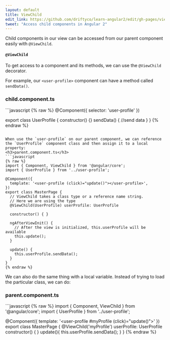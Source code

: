 ```yaml
---
layout: default
title: ViewChild
edit_link: https://github.com/driftyco/learn-angular2/edit/gh-pages/viewChild/index.md
tweet: "Access child components in Angular 2"
---
```


Child components in our view can be accessed from our parent component easily with `@ViewChild`.

#### `@ViewChild`

To get access to a component and its methods, we can use the `@ViewChild` decorator.

For example, our `<user-profile>` component can have a method called `sendData()`.

<h3>child.component.ts</h3>
```javascript
{% raw %}
@Component({
  selector: 'user-profile'
})

export class UserProfile {
  constructor() {}
  sendData() {
    //send data
  }
}
{% endraw %}
```

When use the `user-profile` on our parent component, we can reference the `UserProfile` component class and then assign it to a local property:
<h3>parent.component.ts</h3>
```javascript
{% raw %}
import { Component, ViewChild } from '@angular/core';
import { UserProfile } from '../user-profile';

@Component({
  template: '<user-profile (click)="update()"></user-profile>',
})
export class MasterPage {
  // ViewChild takes a class type or a reference name string.
  // Here we are using the type
  @ViewChild(UserProfile) userProfile: UserProfile

  constructor() { }

  ngAfterViewInit() {
    // After the view is initialized, this.userProfile will be available
    this.update();
  }

  update() {
    this.userProfile.sendData();
  }
}
{% endraw %}
```


We can also do the same thing with a local variable.
Instead of trying to load the particular class, we can do:
<h3>parent.component.ts</h3>
```javascript
{% raw %}
import { Component, ViewChild } from '@angular/core';
import { UserProfile } from '../user-profile';

@Component({
  template: '<user-profile #myProfile (click)="update()"></user-profile>'
})
export class MasterPage {
  @ViewChild('myProfile') userProfile: UserProfile
  constructor() { }
  update(){
    this.userProfile.sendData();
  }
}
{% endraw %}
```
